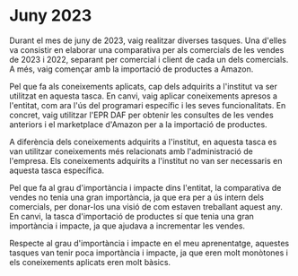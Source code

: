 # Juny 2023

Durant el mes de juny de 2023, vaig realitzar diverses tasques. Una d'elles va consistir en elaborar una comparativa per als comercials de les vendes de 2023 i 2022, separant per comercial i client de cada un dels comercials. A més, vaig començar amb la importació de productes a Amazon.

Pel que fa als coneixements aplicats, cap dels adquirits a l'institut va ser utilitzat en aquesta tasca. En canvi, vaig aplicar coneixements apresos a l'entitat, com ara l'ús del programari específic i les seves funcionalitats. En concret, vaig utilitzar l'EPR DAF per obtenir les consultes de les vendes anteriors i el marketplace d'Amazon per a la importació de productes.

A diferència dels coneixements adquirits a l'institut, en aquesta tasca es van utilitzar coneixements més relacionats amb l'administració de l'empresa. Els coneixements adquirits a l'institut no van ser necessaris en aquesta tasca específica.

Pel que fa al grau d'importància i impacte dins l'entitat, la comparativa de vendes no tenia una gran importància, ja que era per a ús intern dels comercials, per donar-los una visió de com estaven treballant aquest any. En canvi, la tasca d'importació de productes sí que tenia una gran importància i impacte, ja que ajudava a incrementar les vendes.

Respecte al grau d'importància i impacte en el meu aprenentatge, aquestes tasques van tenir poca importància i impacte, ja que eren molt monòtones i els coneixements aplicats eren molt bàsics.

